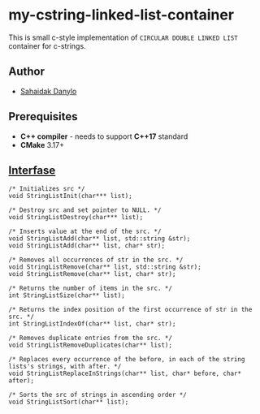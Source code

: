 # my-cstring-linked-list-container

This is small c-style implementation of ```CIRCULAR DOUBLE LINKED LIST``` container for c-strings.


## Author

- [Sahaidak Danylo](https://github.com/sotnyk-lv)

## Prerequisites

 - **C++ compiler** - needs to support **C++17** standard
 - **CMake** 3.17+

## [Interfase](https://github.com/sotnyk-lv/my-cstring-linked-list-container/blob/master/src/linked_cyclic_list/my_linked_cyclic_list.h)

```
/* Initializes src */
void StringListInit(char*** list);
```
```
/* Destroy src and set pointer to NULL. */
void StringListDestroy(char*** list);
```
```
/* Inserts value at the end of the src. */
void StringListAdd(char** list, std::string &str);
void StringListAdd(char** list, char* str);
```
```
/* Removes all occurrences of str in the src. */
void StringListRemove(char** list, std::string &str);
void StringListRemove(char** list, char* str);
```
```
/* Returns the number of items in the src. */
int StringListSize(char** list);
```
```
/* Returns the index position of the first occurrence of str in the src. */
int StringListIndexOf(char** list, char* str);
```
```
/* Removes duplicate entries from the src. */
void StringListRemoveDuplicates(char** list);
```
```
/* Replaces every occurrence of the before, in each of the string lists's strings, with after. */
void StringListReplaceInStrings(char** list, char* before, char* after);
```
```
/* Sorts the src of strings in ascending order */
void StringListSort(char** list);
```
